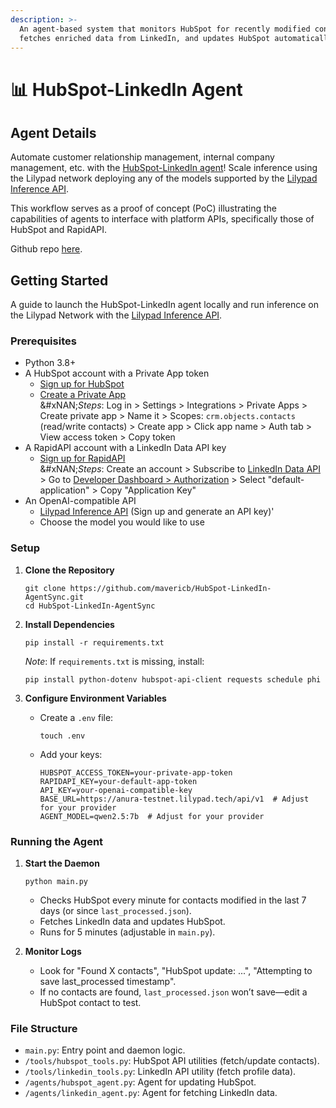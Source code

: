 ```yaml
---
description: >-
  An agent-based system that monitors HubSpot for recently modified contacts,
  fetches enriched data from LinkedIn, and updates HubSpot automatically.
---
```


# 📊 HubSpot-LinkedIn Agent

## Agent Details

Automate customer relationship management, internal company management, etc. with the [HubSpot-LinkedIn agent](https://github.com/Lilypad-Tech/HubSpot-LinkedIn-AgentSync)! Scale inference using the Lilypad network deploying any of the models supported by the [Lilypad Inference API](https://docs.lilypad.tech/lilypad/developer-resources/inference-api).

This workflow serves as a proof of concept (PoC) illustrating the capabilities of agents to interface with platform APIs, specifically those of HubSpot and RapidAPI.&#x20;

Github repo [here](https://github.com/Lilypad-Tech/HubSpot-LinkedIn-AgentSync).

## Getting Started

A guide to launch the HubSpot-LinkedIn agent locally and run inference on the Lilypad Network with the [Lilypad Inference API](https://github.com/Lilypad-Tech/HubSpot-LinkedIn-AgentSync).

### Prerequisites

* Python 3.8+
* A HubSpot account with a Private App token
  * [Sign up for HubSpot](https://www.hubspot.com/)
  * [Create a Private App](https://developers.hubspot.com/docs/guides/apps/private-apps/overview)\
    &#xNAN;_&#x53;teps_: Log in > Settings > Integrations > Private Apps > Create private app > Name it > Scopes: `crm.objects.contacts` (read/write contacts) > Create app > Click app name > Auth tab > View access token > Copy token
* A RapidAPI account with a LinkedIn Data API key
  * [Sign up for RapidAPI](https://rapidapi.com/signup)\
    &#xNAN;_&#x53;teps_: Create an account > Subscribe to [LinkedIn Data API](https://rapidapi.com/rockapis-rockapis-default/api/linkedin-data-api) > Go to [Developer Dashboard > Authorization](https://rapidapi.com/developer/authorization) > Select "default-application" > Copy "Application Key"
* An OpenAI-compatible API
  * [Lilypad Inference API](https://example.com/anura-api-docs) (Sign up and generate an API key)'
  * Choose the model you would like to use

### Setup

1.  **Clone the Repository**

    ```
    git clone https://github.com/mavericb/HubSpot-LinkedIn-AgentSync.git
    cd HubSpot-LinkedIn-AgentSync
    ```
2.  **Install Dependencies**

    ```
    pip install -r requirements.txt
    ```

    _Note_: If `requirements.txt` is missing, install:

    ```
    pip install python-dotenv hubspot-api-client requests schedule phi
    ```
3. **Configure Environment Variables**
   *   Create a `.env` file:

       ```
       touch .env
       ```
   *   Add your keys:

       ```
       HUBSPOT_ACCESS_TOKEN=your-private-app-token
       RAPIDAPI_KEY=your-default-app-token
       API_KEY=your-openai-compatible-key
       BASE_URL=https://anura-testnet.lilypad.tech/api/v1  # Adjust for your provider
       AGENT_MODEL=qwen2.5:7b  # Adjust for your provider
       ```

### Running the Agent

1.  **Start the Daemon**

    ```
    python main.py
    ```

    * Checks HubSpot every minute for contacts modified in the last 7 days (or since `last_processed.json`).
    * Fetches LinkedIn data and updates HubSpot.
    * Runs for 5 minutes (adjustable in `main.py`).
2. **Monitor Logs**
   * Look for "Found X contacts", "HubSpot update: ...", "Attempting to save last\_processed timestamp".
   * If no contacts are found, `last_processed.json` won’t save—edit a HubSpot contact to test.

### File Structure

* `main.py`: Entry point and daemon logic.
* `/tools/hubspot_tools.py`: HubSpot API utilities (fetch/update contacts).
* `/tools/linkedin_tools.py`: LinkedIn API utility (fetch profile data).
* `/agents/hubspot_agent.py`: Agent for updating HubSpot.
* `/agents/linkedin_agent.py`: Agent for fetching LinkedIn data.
